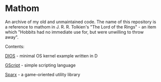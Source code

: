 # Mathom
An archive of my old and unmaintained code. The name of this repository is a reference to mathom in J. R. R. Tolkien's "The Lord of the Rings" - an item which "Hobbits had no immediate use for, but were unwilling to throw away".

Contents:

[DIOS](https://github.com/gecko0307/mathom/tree/master/dios) - minimal OS kernel example written in D

[GScript](https://github.com/gecko0307/mathom/tree/master/gscript) - simple scripting language

[Sparx](https://github.com/gecko0307/mathom/tree/master/sparx) - a game-oriented utility library
